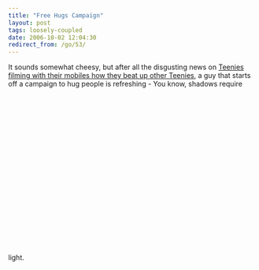 ```yaml
---
title: "Free Hugs Campaign"
layout: post
tags: loosely-coupled
date: 2006-10-02 12:04:30
redirect_from: /go/53/
---
```


It sounds somewhat cheesy, but after all the disgusting news on [Teenies filming with their mobiles how they beat up other Teenies](http://www.spiegel.de/schulspiegel/0,1518,388117,00.html), a guy that starts off a campaign to hug people is refreshing - You know, shadows require light.
<object width="425" height="350"><param name="movie" value="http://www.youtube.com/v/vr3x_RRJdd4"></param><param name="wmode" value="transparent"></param><embed src="http://www.youtube.com/v/vr3x_RRJdd4" type="application/x-shockwave-flash" wmode="transparent" width="425" height="350"></embed></object>